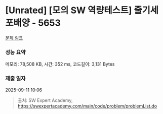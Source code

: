 # [Unrated] [모의 SW 역량테스트] 줄기세포배양 - 5653 

[문제 링크](https://swexpertacademy.com/main/code/problem/problemDetail.do?contestProbId=AWXRJ8EKe48DFAUo) 

### 성능 요약

메모리: 78,508 KB, 시간: 352 ms, 코드길이: 3,131 Bytes

### 제출 일자

2025-09-11 10:06



> 출처: SW Expert Academy, https://swexpertacademy.com/main/code/problem/problemList.do
